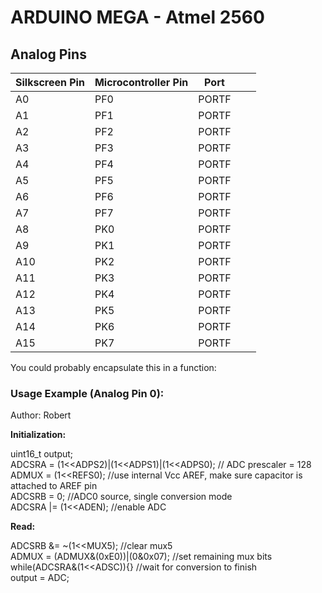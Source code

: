 # ARDUINO MEGA - Atmel 2560

## Analog Pins
|   Silkscreen Pin	|Microcontroller Pin   	| Port  	|   	|   	|
|---	|---	|---	|---	|---	|
|A0   	|PF0   	|PORTF   	|   	|   	|
|A1   	|PF1   	|PORTF   	|   	|   	|
|A2    	|PF2   	|PORTF   	|   	|   	|
|A3     |PF3   	|PORTF   	|   	|   	|
|A4     |PF4   	|PORTF   	|   	|   	|
|A5     |PF5   	|PORTF   	|   	|   	|
|A6     |PF6   	|PORTF   	|   	|   	|
|A7     |PF7   	|PORTF   	|   	|   	|
|A8     |PK0   	|PORTF   	|   	|   	|
|A9     |PK1   	|PORTF   	|   	|   	|
|A10    |PK2   	|PORTF   	|   	|   	|
|A11    |PK3   	|PORTF   	|   	|   	|
|A12    |PK4   	|PORTF   	|   	|   	|
|A13    |PK5   	|PORTF   	|   	|   	|
|A14    |PK6   	|PORTF   	|   	|   	|
|A15    |PK7   	|PORTF   	|   	|   	|

You could probably encapsulate this in a function:
### Usage Example (Analog Pin 0):
Author: Robert

**Initialization:** 

uint16_t output;  
ADCSRA = (1<<ADPS2)|(1<<ADPS1)|(1<<ADPS0); // ADC prescaler = 128  
ADMUX = (1<<REFS0); //use internal Vcc AREF, make sure capacitor is attached to AREF pin  
ADCSRB = 0; //ADC0 source, single conversion mode  
ADCSRA |= (1<<ADEN); //enable ADC  

**Read:** 

ADCSRB &= ~(1<<MUX5); //clear mux5  
ADMUX = (ADMUX&(0xE0))|(0&0x07); //set remaining mux bits  
while(ADCSRA&(1<<ADSC)){} //wait for conversion to finish  
output = ADC;  


